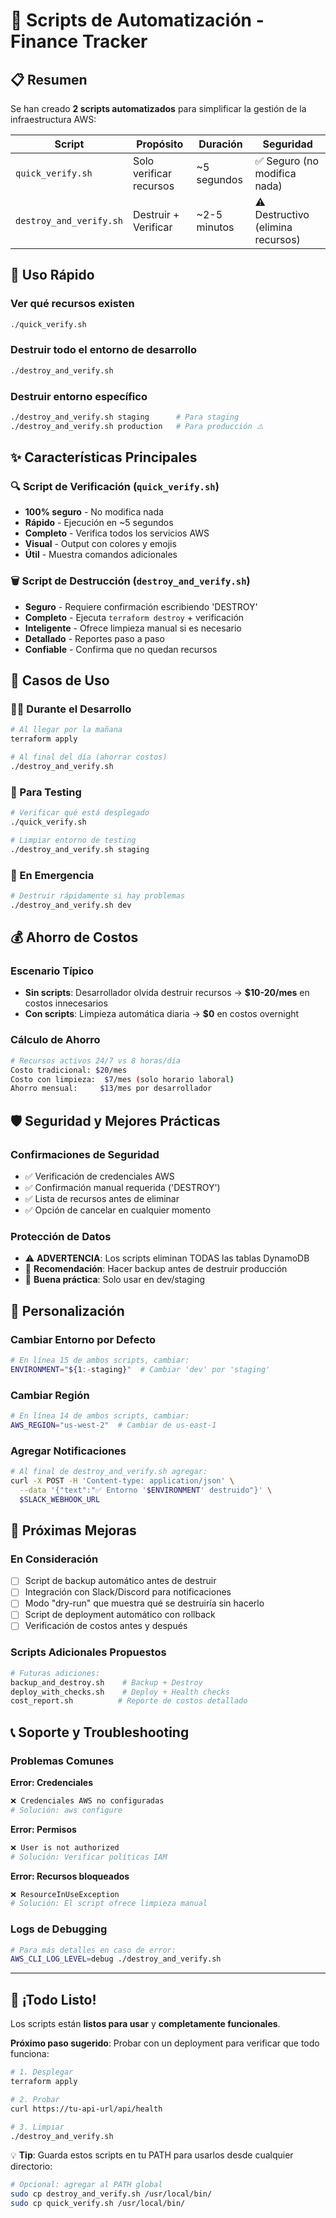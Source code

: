 # 🤖 Scripts de Automatización - Finance Tracker

## 📋 Resumen

Se han creado **2 scripts automatizados** para simplificar la gestión de la infraestructura AWS:

| Script | Propósito | Duración | Seguridad |
|--------|-----------|----------|-----------|
| `quick_verify.sh` | Solo verificar recursos | ~5 segundos | ✅ Seguro (no modifica nada) |
| `destroy_and_verify.sh` | Destruir + Verificar | ~2-5 minutos | ⚠️ Destructivo (elimina recursos) |

## 🚀 Uso Rápido

### **Ver qué recursos existen**
```bash
./quick_verify.sh
```

### **Destruir todo el entorno de desarrollo**
```bash
./destroy_and_verify.sh
```

### **Destruir entorno específico**
```bash
./destroy_and_verify.sh staging      # Para staging
./destroy_and_verify.sh production   # Para producción ⚠️
```

## ✨ Características Principales

### **🔍 Script de Verificación (`quick_verify.sh`)**
- **100% seguro** - No modifica nada
- **Rápido** - Ejecución en ~5 segundos
- **Completo** - Verifica todos los servicios AWS
- **Visual** - Output con colores y emojis
- **Útil** - Muestra comandos adicionales

### **🗑️ Script de Destrucción (`destroy_and_verify.sh`)**
- **Seguro** - Requiere confirmación escribiendo 'DESTROY'
- **Completo** - Ejecuta `terraform destroy` + verificación
- **Inteligente** - Ofrece limpieza manual si es necesario
- **Detallado** - Reportes paso a paso
- **Confiable** - Confirma que no quedan recursos

## 🎯 Casos de Uso

### **🧑‍💻 Durante el Desarrollo**
```bash
# Al llegar por la mañana
terraform apply

# Al final del día (ahorrar costos)
./destroy_and_verify.sh
```

### **🧪 Para Testing**
```bash
# Verificar qué está desplegado
./quick_verify.sh

# Limpiar entorno de testing
./destroy_and_verify.sh staging
```

### **🚨 En Emergencia**
```bash
# Destruir rápidamente si hay problemas
./destroy_and_verify.sh dev
```

## 💰 Ahorro de Costos

### **Escenario Típico**
- **Sin scripts**: Desarrollador olvida destruir recursos → **$10-20/mes** en costos innecesarios
- **Con scripts**: Limpieza automática diaria → **$0** en costos overnight

### **Cálculo de Ahorro**
```bash
# Recursos activos 24/7 vs 8 horas/día
Costo tradicional: $20/mes
Costo con limpieza:  $7/mes (solo horario laboral)
Ahorro mensual:     $13/mes por desarrollador
```

## 🛡️ Seguridad y Mejores Prácticas

### **Confirmaciones de Seguridad**
- ✅ Verificación de credenciales AWS
- ✅ Confirmación manual requerida ('DESTROY')
- ✅ Lista de recursos antes de eliminar
- ✅ Opción de cancelar en cualquier momento

### **Protección de Datos**
- ⚠️ **ADVERTENCIA**: Los scripts eliminan TODAS las tablas DynamoDB
- 💾 **Recomendación**: Hacer backup antes de destruir producción
- 🔄 **Buena práctica**: Solo usar en dev/staging

## 🔧 Personalización

### **Cambiar Entorno por Defecto**
```bash
# En línea 15 de ambos scripts, cambiar:
ENVIRONMENT="${1:-staging}"  # Cambiar 'dev' por 'staging'
```

### **Cambiar Región**
```bash
# En línea 14 de ambos scripts, cambiar:
AWS_REGION="us-west-2"  # Cambiar de us-east-1
```

### **Agregar Notificaciones**
```bash
# Al final de destroy_and_verify.sh agregar:
curl -X POST -H 'Content-type: application/json' \
  --data '{"text":"✅ Entorno '$ENVIRONMENT' destruido"}' \
  $SLACK_WEBHOOK_URL
```

## 🚀 Próximas Mejoras

### **En Consideración**
- [ ] Script de backup automático antes de destruir
- [ ] Integración con Slack/Discord para notificaciones
- [ ] Modo "dry-run" que muestra qué se destruiría sin hacerlo
- [ ] Script de deployment automático con rollback
- [ ] Verificación de costos antes y después

### **Scripts Adicionales Propuestos**
```bash
# Futuras adiciones:
backup_and_destroy.sh    # Backup + Destroy
deploy_with_checks.sh    # Deploy + Health checks
cost_report.sh          # Reporte de costos detallado
```

## 📞 Soporte y Troubleshooting

### **Problemas Comunes**

**Error: Credenciales**
```bash
❌ Credenciales AWS no configuradas
# Solución: aws configure
```

**Error: Permisos**
```bash
❌ User is not authorized
# Solución: Verificar políticas IAM
```

**Error: Recursos bloqueados**
```bash
❌ ResourceInUseException
# Solución: El script ofrece limpieza manual
```

### **Logs de Debugging**
```bash
# Para más detalles en caso de error:
AWS_CLI_LOG_LEVEL=debug ./destroy_and_verify.sh
```

---

## 🎉 ¡Todo Listo!

Los scripts están **listos para usar** y **completamente funcionales**. 

**Próximo paso sugerido**: Probar con un deployment para verificar que todo funciona:

```bash
# 1. Desplegar
terraform apply

# 2. Probar
curl https://tu-api-url/api/health

# 3. Limpiar
./destroy_and_verify.sh
```

💡 **Tip**: Guarda estos scripts en tu PATH para usarlos desde cualquier directorio:
```bash
# Opcional: agregar al PATH global
sudo cp destroy_and_verify.sh /usr/local/bin/
sudo cp quick_verify.sh /usr/local/bin/
```
